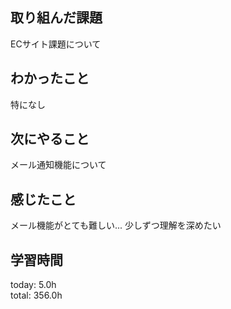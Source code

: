 ## 取り組んだ課題
ECサイト課題について   
## わかったこと
 特になし
## 次にやること
  メール通知機能について
## 感じたこと
 メール機能がとても難しい...
 少しずつ理解を深めたい
## 学習時間
today: 5.0h   
total: 356.0h